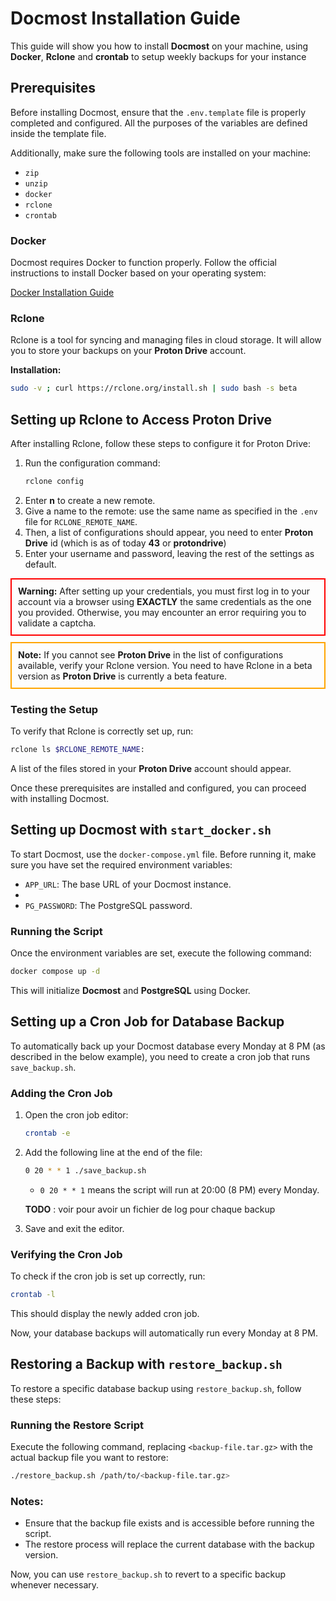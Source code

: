 # Docmost Installation Guide

This guide will show you how to install **Docmost** on your machine, using **Docker**, **Rclone** and **crontab** to setup weekly backups for your instance

## Prerequisites

Before installing Docmost, ensure that the `.env.template` file is properly completed and configured. All the purposes of the variables are defined inside the template file.

Additionally, make sure the following tools are installed on your machine:

- `zip`
- `unzip`
- `docker`
- `rclone`
- `crontab`

### Docker

Docmost requires Docker to function properly. Follow the official instructions to install Docker based on your operating system:

[Docker Installation Guide](https://docs.docker.com/get-docker/)

### Rclone

Rclone is a tool for syncing and managing files in cloud storage. It will allow you to store your backups on your **Proton Drive** account.

**Installation:**
```sh
sudo -v ; curl https://rclone.org/install.sh | sudo bash -s beta
```

## Setting up Rclone to Access Proton Drive

After installing Rclone, follow these steps to configure it for Proton Drive:

1. Run the configuration command:
   ```sh
   rclone config
   ```
2. Enter **n** to create a new remote.
2. Give a name to the remote: use the same name as specified in the `.env` file for `RCLONE_REMOTE_NAME`.
3. Then, a list of configurations should appear, you need to enter **Proton Drive** id (which is as of today **43** or **protondrive**)
3. Enter your username and password, leaving the rest of the settings as default.

<div style="border: 2px solid red; padding: 10px;">
<strong>Warning:</strong> After setting up your credentials, you must first log in to your account via a browser using <strong>EXACTLY</strong> the same credentials as the one you provided. Otherwise, you may encounter an error requiring you to validate a captcha.
</div>

<div style="border: 2px solid orange; padding: 10px; margin-top: 10px;">
<strong>Note:</strong> If you cannot see <strong>Proton Drive</strong> in the list of configurations available, verify your Rclone version. You need to have Rclone in a beta version as <strong>Proton Drive</strong> is currently a beta feature.
</div>

### Testing the Setup

To verify that Rclone is correctly set up, run:
```sh
rclone ls $RCLONE_REMOTE_NAME:
```

A list of the files stored in your **Proton Drive** account should appear.

Once these prerequisites are installed and configured, you can proceed with installing Docmost.

## Setting up Docmost with `start_docker.sh`

To start Docmost, use the `docker-compose.yml` file. Before running it, make sure you have set the required environment variables:

- `APP_URL`: The base URL of your Docmost instance.
- 
- `PG_PASSWORD`: The PostgreSQL password.

### Running the Script

Once the environment variables are set, execute the following command:
```sh
docker compose up -d
```

This will initialize **Docmost** and **PostgreSQL** using Docker.

## Setting up a Cron Job for Database Backup

To automatically back up your Docmost database every Monday at 8 PM (as described in the below example), you need to create a cron job that runs `save_backup.sh`.

### Adding the Cron Job

1. Open the cron job editor:
   ```sh
   crontab -e
   ```
2. Add the following line at the end of the file:
   ```sh
   0 20 * * 1 ./save_backup.sh
   ```
   - `0 20 * * 1` means the script will run at 20:00 (8 PM) every Monday.

    **TODO** : voir pour avoir un fichier de log pour chaque backup
3. Save and exit the editor.

### Verifying the Cron Job

To check if the cron job is set up correctly, run:
```sh
crontab -l
```
This should display the newly added cron job.

Now, your database backups will automatically run every Monday at 8 PM.

## Restoring a Backup with `restore_backup.sh`

To restore a specific database backup using `restore_backup.sh`, follow these steps:

### Running the Restore Script

Execute the following command, replacing `<backup-file.tar.gz>` with the actual backup file you want to restore:
```sh
./restore_backup.sh /path/to/<backup-file.tar.gz>
```

### Notes:
- Ensure that the backup file exists and is accessible before running the script.
- The restore process will replace the current database with the backup version.

Now, you can use `restore_backup.sh` to revert to a specific backup whenever necessary.
